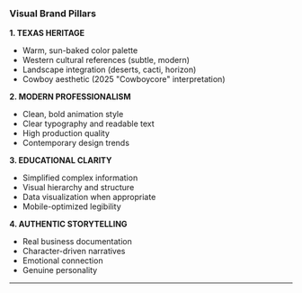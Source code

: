 ### Visual Brand Pillars

**1. TEXAS HERITAGE**
- Warm, sun-baked color palette
- Western cultural references (subtle, modern)
- Landscape integration (deserts, cacti, horizon)
- Cowboy aesthetic (2025 "Cowboycore" interpretation)

**2. MODERN PROFESSIONALISM**
- Clean, bold animation style
- Clear typography and readable text
- High production quality
- Contemporary design trends

**3. EDUCATIONAL CLARITY**
- Simplified complex information
- Visual hierarchy and structure
- Data visualization when appropriate
- Mobile-optimized legibility

**4. AUTHENTIC STORYTELLING**
- Real business documentation
- Character-driven narratives
- Emotional connection
- Genuine personality

---
